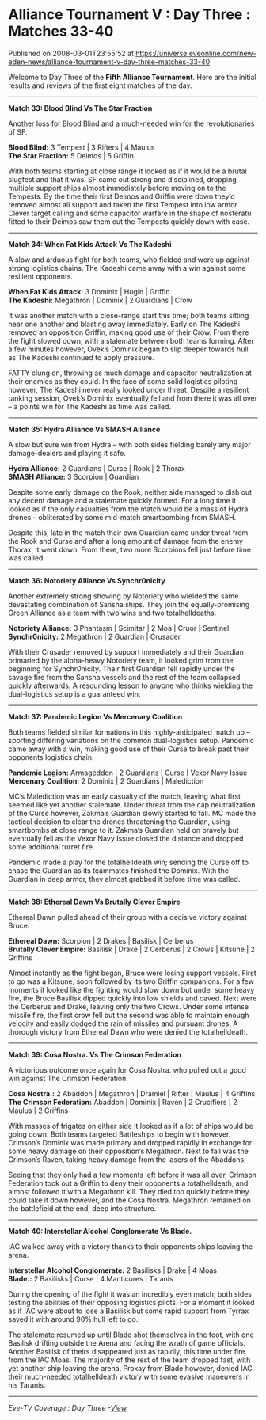 # Alliance Tournament V : Day Three : Matches 33-40
Published on 2008-03-01T23:55:52 at https://universe.eveonline.com/new-eden-news/alliance-tournament-v-day-three-matches-33-40

Welcome to Day Three of the **Fifth Alliance Tournament**. Here are the initial results and reviews of the first eight matches of the day. 

* * *

**Match 33: Blood Blind Vs The Star Fraction**

Another loss for Blood Blind and a much-needed win for the revolutionaries of SF.

**Blood Blind:** 3 Tempest | 3 Rifters | 4 Maulus   
**The Star Fraction:** 5 Deimos | 5 Griffin

With both teams starting at close range it looked as if it would be a brutal slugfest and that it was. SF came out strong and disciplined, dropping multiple support ships almost immediately before moving on to the Tempests. By the time their first Deimos and Griffin were down they’d removed almost all support and taken the first Tempest into low armor. Clever target calling and some capacitor warfare in the shape of nosferatu fitted to their Deimos saw them cut the Tempests quickly down with ease. 

* * *

**Match 34: When Fat Kids Attack Vs The Kadeshi**

A slow and arduous fight for both teams, who fielded and were up against strong logistics chains. The Kadeshi came away with a win against some resilient opponents.

**When Fat Kids Attack:** 3 Dominix | Hugin | Griffin  
**The Kadeshi:** Megathron | Dominix | 2 Guardians | Crow

It was another match with a close-range start this time; both teams sitting near one another and blasting away immediately. Early on The Kadeshi removed an opposition Griffin, making good use of their Crow. From there the fight slowed down, with a stalemate between both teams forming. After a few minutes however, Ovek’s Dominix began to slip deeper towards hull as The Kadeshi continued to apply pressure.

FATTY clung on, throwing as much damage and capacitor neutralization at their enemies as they could. In the face of some solid logistics piloting however, The Kadeshi never really looked under threat. Despite a resilient tanking session, Ovek’s Dominix eventually fell and from there it was all over – a points win for The Kadeshi as time was called. 

* * *

**Match 35: Hydra Alliance Vs SMASH Alliance**

A slow but sure win from Hydra – with both sides fielding barely any major damage-dealers and playing it safe. 

**Hydra Alliance:** 2 Guardians | Curse | Rook | 2 Thorax  
**SMASH Alliance:** 3 Scorpion | Guardian

Despite some early damage on the Rook, neither side managed to dish out any decent damage and a stalemate quickly formed. For a long time it looked as if the only casualties from the match would be a mass of Hydra drones – obliterated by some mid-match smartbombing from SMASH. 

Despite this, late in the match their own Guardian came under threat from the Rook and Curse and after a long amount of damage from the enemy Thorax, it went down. From there, two more Scorpions fell just before time was called. 

* * *

**Match 36: Notoriety Alliance Vs Synchr0nicity**

Another extremely strong showing by Notoriety who wielded the same devastating combination of Sansha ships. They join the equally-promising Green Alliance as a team with two wins and two totalhelldeaths.

**Notoriety Alliance:** 3 Phantasm | Scimitar | 2 Moa | Cruor | Sentinel  
**Synchr0nicity:** 2 Megathron | 2 Guardian | Crusader

With their Crusader removed by support immediately and their Guardian primaried by the alpha-heavy Notoriety team, it looked grim from the beginning for Synchr0nicity. Their first Guardian fell rapidly under the savage fire from the Sansha vessels and the rest of the team collapsed quickly afterwards. A resounding lesson to anyone who thinks wielding the dual-logistics setup is a guaranteed win. 

* * *

**Match 37: Pandemic Legion Vs Mercenary Coalition**

Both teams fielded similar formations in this highly-anticipated match up – sporting differing variations on the common dual-logistics setup. Pandemic came away with a win, making good use of their Curse to break past their opponents logistics chain.

**Pandemic Legion:** Armageddon | 2 Guardians | Curse | Vexor Navy Issue  
**Mercenary Coalition:** 2 Dominix | 2 Guardians | Malediction

MC’s Malediction was an early casualty of the match, leaving what first seemed like yet another stalemate. Under threat from the cap neutralization of the Curse however, Zakma’s Guardian slowly started to fall. MC made the tactical decision to clear the drones threatening the Guardian, using smartbombs at close range to it. Zakma’s Guardian held on bravely but eventually fell as the Vexor Navy Issue closed the distance and dropped some additional turret fire.

Pandemic made a play for the totalhelldeath win; sending the Curse off to chase the Guardian as its teammates finished the Dominix. With the Guardian in deep armor, they almost grabbed it before time was called. 

* * *

**Match 38: Ethereal Dawn Vs Brutally Clever Empire**

Ethereal Dawn pulled ahead of their group with a decisive victory against Bruce.

**Ethereal Dawn:** Scorpion | 2 Drakes | Basilisk | Cerberus  
**Brutally Clever Empire:** Basilisk | Drake | 2 Cerberus | 2 Crows | Kitsune | 2 Griffins

Almost instantly as the fight began, Bruce were losing support vessels. First to go was a Kitsune, soon followed by its two Griffin companions. For a few moments it looked like the fighting would slow down but under some heavy fire, the Bruce Basilisk dipped quickly into low shields and caved. Next were the Cerberus and Drake, leaving only the two Crows. Under some intense missile fire, the first crow fell but the second was able to maintain enough velocity and easily dodged the rain of missiles and pursuant drones. A thorough victory from Ethereal Dawn who were denied the totalhelldeath. 

* * *

**Match 39: Cosa Nostra. Vs The Crimson Federation**

A victorious outcome once again for Cosa Nostra. who pulled out a good win against The Crimson Federation.

**Cosa Nostra.:** 2 Abaddon | Megathron | Dramiel | Rifter | Maulus | 4 Griffins  
**The Crimson Federation:** Abaddon | Dominix | Raven | 2 Crucifiers | 2 Maulus | 2 Griffins

With masses of frigates on either side it looked as if a lot of ships would be going down. Both teams targeted Battleships to begin with however. Crimson’s Dominix was made primary and dropped rapidly in exchange for some heavy damage on their opposition’s Megathron. Next to fall was the Crimson’s Raven, taking heavy damage from the lasers of the Abaddons.

Seeing that they only had a few moments left before it was all over, Crimson Federation took out a Griffin to deny their opponents a totalhelldeath, and almost followed it with a Megathron kill. They died too quickly before they could take it down however, and the Cosa Nostra. Megathron remained on the battlefield at the end, deep into structure. 

* * *

**Match 40: Interstellar Alcohol Conglomerate Vs Blade.**

IAC walked away with a victory thanks to their opponents ships leaving the arena.

**Interstellar Alcohol Conglomerate:** 2 Basilisks | Drake | 4 Moas  
**Blade.:** 2 Basilisks | Curse | 4 Manticores | Taranis

During the opening of the fight it was an incredibly even match; both sides testing the abilities of their opposing logistics pilots. For a moment it looked as if IAC were about to lose a Basilisk but some rapid support from Tyrrax saved it with around 90% hull left to go.

The stalemate resumed up until Blade shot themselves in the foot, with one Basilisk drifting outside the Arena and facing the wrath of game officials. Another Basilisk of theirs disappeared just as rapidly, this time under fire from the IAC Moas. The majority of the rest of the team dropped fast, with yet another ship leaving the arena. Proxay from Blade however, denied IAC their much-needed totalhelldeath victory with some evasive maneuvers in his Taranis. 

* * *

_Eve-TV Coverage : Day Three -[View](http://www.eve-online.com/evetv)_
